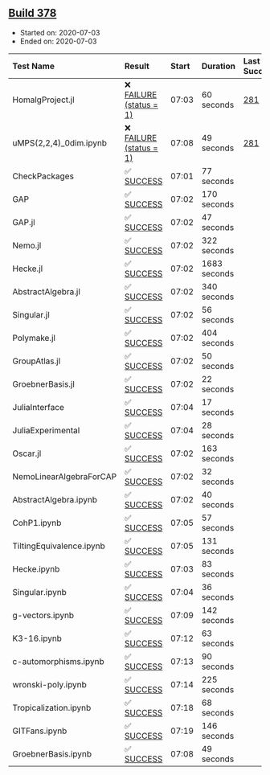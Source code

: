 ## [Build 378](https://oscarci.mathematik.uni-kl.de/job/oscar-stable/378/)

* Started on: 2020-07-03
* Ended on: 2020-07-03

| Test Name    | Result | Start | Duration | Last Success | First Failure |
|:-------------|:-------|:------|:---------|:-------------|:--------------|
| HomalgProject.jl | ❌ [FAILURE (status = 1)](https://oscarci.mathematik.uni-kl.de/job/oscar-stable/378/artifact/logs/build-378/HomalgProject.jl.log) | 07:03 | 60 seconds | [281](https://oscarci.mathematik.uni-kl.de/job/oscar-stable/281/) | [282](https://oscarci.mathematik.uni-kl.de/job/oscar-stable/282/) |
| uMPS(2,2,4)_0dim.ipynb | ❌ [FAILURE (status = 1)](https://oscarci.mathematik.uni-kl.de/job/oscar-stable/378/artifact/logs/build-378/uMPS-2-2-4-_0dim.ipynb.log) | 07:08 | 49 seconds | [281](https://oscarci.mathematik.uni-kl.de/job/oscar-stable/281/) | [282](https://oscarci.mathematik.uni-kl.de/job/oscar-stable/282/) |
| CheckPackages | ✅ [SUCCESS](https://oscarci.mathematik.uni-kl.de/job/oscar-stable/378/artifact/logs/build-378/CheckPackages.log) | 07:01 | 77 seconds |  |  |
| GAP | ✅ [SUCCESS](https://oscarci.mathematik.uni-kl.de/job/oscar-stable/378/artifact/logs/build-378/GAP.log) | 07:02 | 170 seconds |  |  |
| GAP.jl | ✅ [SUCCESS](https://oscarci.mathematik.uni-kl.de/job/oscar-stable/378/artifact/logs/build-378/GAP.jl.log) | 07:02 | 47 seconds |  |  |
| Nemo.jl | ✅ [SUCCESS](https://oscarci.mathematik.uni-kl.de/job/oscar-stable/378/artifact/logs/build-378/Nemo.jl.log) | 07:02 | 322 seconds |  |  |
| Hecke.jl | ✅ [SUCCESS](https://oscarci.mathematik.uni-kl.de/job/oscar-stable/378/artifact/logs/build-378/Hecke.jl.log) | 07:02 | 1683 seconds |  |  |
| AbstractAlgebra.jl | ✅ [SUCCESS](https://oscarci.mathematik.uni-kl.de/job/oscar-stable/378/artifact/logs/build-378/AbstractAlgebra.jl.log) | 07:02 | 340 seconds |  |  |
| Singular.jl | ✅ [SUCCESS](https://oscarci.mathematik.uni-kl.de/job/oscar-stable/378/artifact/logs/build-378/Singular.jl.log) | 07:02 | 56 seconds |  |  |
| Polymake.jl | ✅ [SUCCESS](https://oscarci.mathematik.uni-kl.de/job/oscar-stable/378/artifact/logs/build-378/Polymake.jl.log) | 07:02 | 404 seconds |  |  |
| GroupAtlas.jl | ✅ [SUCCESS](https://oscarci.mathematik.uni-kl.de/job/oscar-stable/378/artifact/logs/build-378/GroupAtlas.jl.log) | 07:02 | 50 seconds |  |  |
| GroebnerBasis.jl | ✅ [SUCCESS](https://oscarci.mathematik.uni-kl.de/job/oscar-stable/378/artifact/logs/build-378/GroebnerBasis.jl.log) | 07:02 | 22 seconds |  |  |
| JuliaInterface | ✅ [SUCCESS](https://oscarci.mathematik.uni-kl.de/job/oscar-stable/378/artifact/logs/build-378/JuliaInterface.log) | 07:04 | 17 seconds |  |  |
| JuliaExperimental | ✅ [SUCCESS](https://oscarci.mathematik.uni-kl.de/job/oscar-stable/378/artifact/logs/build-378/JuliaExperimental.log) | 07:04 | 28 seconds |  |  |
| Oscar.jl | ✅ [SUCCESS](https://oscarci.mathematik.uni-kl.de/job/oscar-stable/378/artifact/logs/build-378/Oscar.jl.log) | 07:02 | 163 seconds |  |  |
| NemoLinearAlgebraForCAP | ✅ [SUCCESS](https://oscarci.mathematik.uni-kl.de/job/oscar-stable/378/artifact/logs/build-378/NemoLinearAlgebraForCAP.log) | 07:02 | 32 seconds |  |  |
| AbstractAlgebra.ipynb | ✅ [SUCCESS](https://oscarci.mathematik.uni-kl.de/job/oscar-stable/378/artifact/logs/build-378/AbstractAlgebra.ipynb.log) | 07:02 | 40 seconds |  |  |
| CohP1.ipynb | ✅ [SUCCESS](https://oscarci.mathematik.uni-kl.de/job/oscar-stable/378/artifact/logs/build-378/CohP1.ipynb.log) | 07:05 | 57 seconds |  |  |
| TiltingEquivalence.ipynb | ✅ [SUCCESS](https://oscarci.mathematik.uni-kl.de/job/oscar-stable/378/artifact/logs/build-378/TiltingEquivalence.ipynb.log) | 07:05 | 131 seconds |  |  |
| Hecke.ipynb | ✅ [SUCCESS](https://oscarci.mathematik.uni-kl.de/job/oscar-stable/378/artifact/logs/build-378/Hecke.ipynb.log) | 07:03 | 83 seconds |  |  |
| Singular.ipynb | ✅ [SUCCESS](https://oscarci.mathematik.uni-kl.de/job/oscar-stable/378/artifact/logs/build-378/Singular.ipynb.log) | 07:04 | 36 seconds |  |  |
| g-vectors.ipynb | ✅ [SUCCESS](https://oscarci.mathematik.uni-kl.de/job/oscar-stable/378/artifact/logs/build-378/g-vectors.ipynb.log) | 07:09 | 142 seconds |  |  |
| K3-16.ipynb | ✅ [SUCCESS](https://oscarci.mathematik.uni-kl.de/job/oscar-stable/378/artifact/logs/build-378/K3-16.ipynb.log) | 07:12 | 63 seconds |  |  |
| c-automorphisms.ipynb | ✅ [SUCCESS](https://oscarci.mathematik.uni-kl.de/job/oscar-stable/378/artifact/logs/build-378/c-automorphisms.ipynb.log) | 07:13 | 90 seconds |  |  |
| wronski-poly.ipynb | ✅ [SUCCESS](https://oscarci.mathematik.uni-kl.de/job/oscar-stable/378/artifact/logs/build-378/wronski-poly.ipynb.log) | 07:14 | 225 seconds |  |  |
| Tropicalization.ipynb | ✅ [SUCCESS](https://oscarci.mathematik.uni-kl.de/job/oscar-stable/378/artifact/logs/build-378/Tropicalization.ipynb.log) | 07:18 | 68 seconds |  |  |
| GITFans.ipynb | ✅ [SUCCESS](https://oscarci.mathematik.uni-kl.de/job/oscar-stable/378/artifact/logs/build-378/GITFans.ipynb.log) | 07:19 | 146 seconds |  |  |
| GroebnerBasis.ipynb | ✅ [SUCCESS](https://oscarci.mathematik.uni-kl.de/job/oscar-stable/378/artifact/logs/build-378/GroebnerBasis.ipynb.log) | 07:08 | 49 seconds |  |  |
